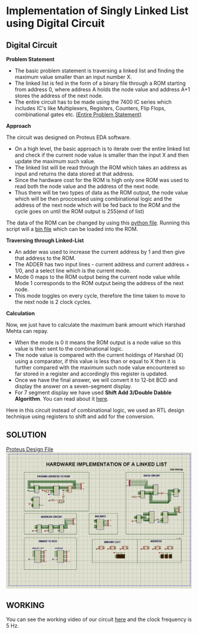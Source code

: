 # Implementation of Singly Linked List using Digital Circuit
## Digital Circuit
**Problem Statement**

- The basic problem statement is traversing a linked list and finding the maximum value smaller than an input number X.
- The linked list is fed in the form of a binary file through a ROM starting from address 0, where address A holds the node value and address A+1 stores the address of the next node.
- The entire circuit has to be made using the 7400 IC series which includes IC's like Multiplexers, Registers, Counters, Flip Flops, combinational gates etc. [(Entire Problem Statement)](https://github.com/Fangzzxx/DIGISIM-PS1-/blob/main/Digisim'21_PS1%20(1).pdf)

**Approach**

The circuit was designed on Proteus EDA software.
- On a high level, the basic approach is to iterate over the entire linked list and check if the current node value is smaller than the input X and then update the maximum such value.
- The linked list will be read through the ROM which takes an address as input and returns the data stored at that address.
- Since the hardware cost for the ROM is high only one ROM was used to read both the node value and the address of the next node.
- Thus there will be two types of data as the ROM output, the node value which will be then proccessed using combinational logic and the address of the next node which will be fed back to the ROM and the cycle goes on until the ROM output is 255(end of list)

The data of the ROM can be changed by using this [python file](https://github.com/Fangzzxx/DIGISIM-PS1-/blob/main/create_bin_file.py). Running this script will a [bin file](https://github.com/Fangzzxx/DIGISIM-PS1-/blob/main/PS1%20(1).bin) which can be loaded into the ROM.

**Traversing through Linked-List**

- An adder was used to increase the current address by 1 and then give that address to the ROM.
- The ADDER has two input lines - current address and current address + 1/0, and a select line which is the current mode.
- Mode 0 maps to the ROM output being the current node value while Mode 1 corresponds to the ROM output being the address of the next node.
- This mode toggles on every cycle, therefore the time taken to move to the next node is 2 clock cycles.

**Calculation**

Now, we just have to calculate the maximum bank amount which Harshad Mehta can repay.
-	When the mode is 0 it means the ROM output is a node value so this value is then sent to the combinational logic.
-	The node value is compared with the current holdings of Harshad (X) using a comparator, if this value is less than or equal to X then it is further compared with the maximum such node value encountered so far stored in a register and accordingly this register is updated.
-	Once we have the final answer, we will convert it to 12-bit BCD and display the answer on a seven-segment display.
-	For 7 segment display we have used **Shift Add 3/Double Dabble Algorithm**. You can read about it [here](https://www.youtube.com/watch?v=IBgiB7KXfEY).

Here in this circuit instead of combinational logic, we used an RTL design technique using registers to shift and add for the conversion.

## SOLUTION

[Proteus Design File](https://github.com/Fangzzxx/DIGISIM-PS1-/blob/main/digisim_ps1_part2.DSN)
![Solution](https://github.com/Fangzzxx/DIGISIM-PS1-/blob/main/LinkedList.png)

## WORKING

You can see the working video of our circuit [here](https://github.com/Fangzzxx/DIGISIM-PS1-/blob/main/Recording.mp4) and the clock frequency is 5 Hz.

